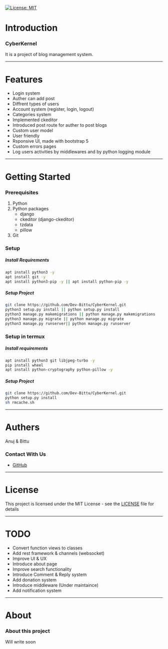 [![License: MIT](https://img.shields.io/badge/License-MIT-yellow.svg)](LICENSE)

# Introduction

### CyberKernel
It is a project of blog management system.

---

# Features
  - Login system
  - Auther can add post
  - Diffrent types of users
  - Account system (register, login, logout)
  - Categories system
  - Implemented ckeditor
  - Introduced post route for auther to post blogs
  - Custom user model
  - User friendly
  - Rsponsive UI, made with bootstrap 5
  - Custom errors pages
  - Log users activities by middlewares and by python logging module

---

# Getting Started

### Prerequisites
1. Python
2. Python packages
   - django
   - ckeditor (django-ckeditor)
   - tzdata
   - pillow
3. Git

### Setup
##### Install Requirements
```bash
apt install python3 -y
apt install git -y
apt install python3-pip -y || apt install python-pip -y
```
##### Setup Project
```bash
git clone https://github.com/Dev-Bittu/CyberKernel.git
python3 setup.py install || python setup.py install
python3 manage.py makemigrations || python manage.py makemigrations
python3 manage.py migrate || python manage.py migrate
python3 manage.py runserver|| python manage.py runserver
```

### Setup in termux
##### Install requirements
```bash
apt install python3 git libjpeg-turbo -y
pip install wheel
apt install python-cryptography python-pillow -y
```

##### Setup Project
```bash
git clone https://github.com/Dev-Bittu/CyberKernel.git
python setup.py install
sh rmcache.sh
```

---

# Authers
Anuj & Bittu

### Contact With Us
  - [GitHub](https://github.com/Dev-Bittu "Dev-Bittu")

---

# License
This project is licensed under the MIT License - see the [LICENSE](LICENSE "Lincense file") file for details

---

# TODO
  - Convert function views to classes
  - Add rest framework & channels (websocket)
  - Improve UI & UX
  - Introduce about page
  - Improve search functionality
  - Introduce Comment & Reply system
  - Add donation system
  - Introduce middleware (Under maintaince)
  - Add notification system

---

# About
### About this project
Will write soon

